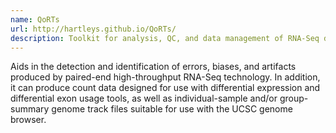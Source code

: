 ```yaml
---
name: QoRTs
url: http://hartleys.github.io/QoRTs/
description: Toolkit for analysis, QC, and data management of RNA-Seq datasets
---
```


Aids in the detection and identification of errors, biases, and artifacts produced by paired-end high-throughput RNA-Seq technology. In addition, it can produce count data designed for use with differential expression and differential exon usage tools, as well as individual-sample and/or group-summary genome track files suitable for use with the UCSC genome browser.
